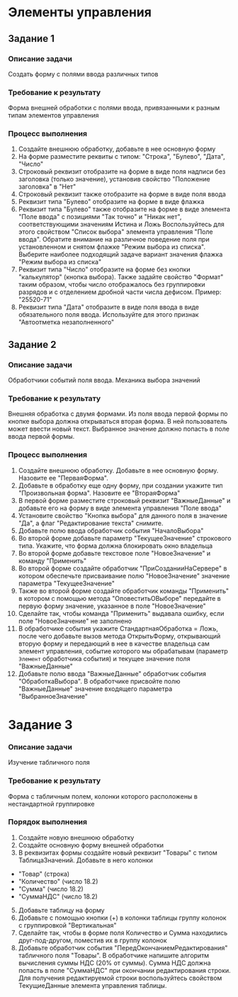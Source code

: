 # Элементы управления

## Задание 1

### Описание задачи

Создать форму с полями ввода различных типов

### Требование к результату

Форма внешней обработки с полями ввода, привязанными к разным типам элементов управления

### Процесс выполнения

1. Создайте внешнюю обработку, добавьте в нее основную форму
2. На форме разместите реквиты с типом: "Строка", "Булево", "Дата", "Число"
3. Строковый реквизит отобразите на форме в виде поля надписи без заголовка (только значение), установив свойство "Положение заголовка" в "Нет"
4. Строковый реквизит также отобразите на форме в виде поля ввода
5. Реквизит типа "Булево" отобразите на форме в виде флажка
6. Реквизит типа "Булево" также отобразите на форме в виде элемента "Поле ввода" с позициями "Так точно" и "Никак нет", соответствующими значениям Истина и Ложь Воспользуйтесь для этого свойством "Список выбора" элемента управления "Поле ввода". Обратите внимание на различное поведение поля при установленном и снятом флажке "Режим выбора из списка". Выберите наиболее подходящий задаче вариант значения флажка "Режим выбора из списка"
7. Реквизит типа "Число" отобразите на форме без кнопки "калькулятор" (кнопка выбора). Также задайте свойство "Формат" таким образом, чтобы число отображалось без группировки разрядов и с отделением дробной части числа дефисом. Пример: "25520-71"
8. Реквизит типа "Дата" отобразите в виде поля ввода в виде обязательного поля ввода. Используйте для этого признак "Автоотметка незаполненного"

## Задание 2

### Описание задачи

Обработчики событий поля ввода. Механика выбора значений

### Требование к результату

Внешняя обработка с двумя формами. Из поля ввода первой формы по кнопке выбора должна открываться вторая форма. В ней пользователь может ввести новый текст. Выбранное значение должно попасть в поле ввода первой формы.

### Процесс выполнения

1. Создайте внешнюю обработку. Добавьте в нее основную форму. Назовите ее "ПерваяФорма".
2. Добавьте в обработку еще одну форму, при создании укажите тип "Произвольная форма". Назовите ее "ВтораяФорма"
3. В первой форме разместите строковый реквизит "ВажныеДанные" и добавьте его на форму в виде элемента управления "Поле ввода"
4. Установите свойство "Кнопка выбора" для данного поля в значение "Да", а флаг "Редактирование текста" снимите.
5. Добавьте полю ввода обработчик события "НачалоВыбора"
6. Во второй форме добавьте параметр "ТекущееЗначение" строкового типа. Укажите, что форма должна блокировать окно владельца
7. Во второй форме добавьте текстовое поле "НовоеЗначение" и команду "Применить"
8. Во второй форме создайте обработчик "ПриСозданииНаСервере" в котором обеспечьте присваивание полю "НовоеЗначение" значение параметра "ТекущееЗначение"
9. Также во второй форме создайте обработчик команды "Применить" в котором с помощью метода "ОповеститьОВыборе" передайте в первую форму значение, указанное в поле "НовоеЗначение"
10. Сделайте так, чтобы команда "Применить" выдавала ошибку, если поле "НовоеЗначение" не заполнено
11. В обработчике события укажите СтандартнаяОбработка = Ложь, после чего добавьте вызов метода ОткрытьФорму, открывающий вторую форму и передающий в нее в качестве владельца сам элемент управления, событие которого мы обрабатывам (параметр `Элемент` обработчика события) и текущее значение поля "ВажныеДанные"
12. Добавьте полю ввода "ВажныеДанные" обработчик события "ОбработкаВыбора". В обработчике присвойте полю "ВажныеДанные" значение входящего параметра "ВыбранноеЗначение"

# Задание 3

### Описание задачи

Изучение табличного поля

### Требование к результату

Форма с табличным полем, колонки которого расположены в нестандартной группировке

### Порядок выполнения

1. Создайте новую внешнюю обработку
2. Создайте основную форму внешней обработки
3. В реквизитах формы создайте новый реквизит "Товары" с типом ТаблицаЗначений. Добавьте в него колонки 
* "Товар" (строка)
* "Количество" (число 18.2)
* "Сумма" (число 18.2)
* "СуммаНДС" (число 18.2)
5. Добавьте таблицу на форму
6. Добавьте с помощью кнопки (+) в колонки таблицы группу колонок с группировкой "Вертикальная"
7. Сделайте так, чтобы в форме поля Количество и Сумма находились друг-под-другом, поместив их в группу колонок
8. Добавьте обработчик события "ПередОкончаниемРедактирования" табличного поля "Товары". В обработчике напишите алгоритм вычисления суммы НДС (20% от суммы). Сумма НДС должна попасть в поле "СуммаНДС" при окончании редактирования строки. Для получения редактируемой строки воспользуйтесь свойством ТекущиеДанные элемента управления таблицы.
